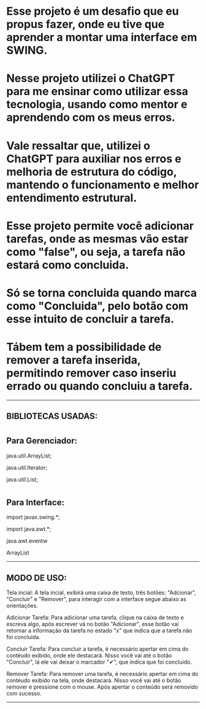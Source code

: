 # Esse projeto é um desafio que eu propus fazer, onde eu tive que aprender a montar uma interface em SWING.
# Nesse projeto utilizei o ChatGPT para me ensinar como utilizar essa tecnologia, usando como mentor e aprendendo com os meus erros.
# Vale ressaltar que, utilizei o ChatGPT para auxiliar nos erros e melhoria de estrutura do código, mantendo o funcionamento e melhor entendimento estrutural.


# Esse projeto permite você adicionar tarefas, onde as mesmas vão estar como "false", ou seja, a tarefa não estará como concluida.
# Só se torna concluida quando marca como "Concluida", pelo botão com esse intuito de concluir a tarefa.
# Tábem tem a possibilidade de remover a tarefa inserida, permitindo remover caso inseriu errado ou quando concluiu a tarefa.

-------------------
BIBLIOTECAS USADAS:
--
#
Para Gerenciador:
-
java.util.ArrayList;

java.util.Iterator;

java.util.List;
#
Para Interface:
-
import javax.swing.*;

import java.awt.*;

java.awt.eventw

ArrayList

--------------------


MODO DE USO:
-

Tela incial: A tela incial, exibirá uma caixa de texto, três botões: "Adcionar", "Concluir" e "Remover", 
para interagir com a interface segue abaixo as orientações.

Adicionar Tarefa: Para adicionar uma tarefa, clique na caixa de texto e escreva algo, após escrever vá no botão "Adicionar", esse botão vai retornar a informação da tarefa no estado "x" que indica que a tarefa não foi concluida.

Concluir Tarefa: Para concluir a tarefa, é necessário apertar em cima do contéudo exibido, onde ele destacará. Nisso você vai até o botão "Concluir", lá ele vai deixar o marcador "✔", que indica que foi concluido.

Remover Tarefa: Para remover uma tarefa, é necessário apertar em cima do contéudo exibido na tela, onde destacará. Nisso você vai até o botão remover e pressione com o mouse. Após apertar o conteúdo será removido com sucesso.

-----------
